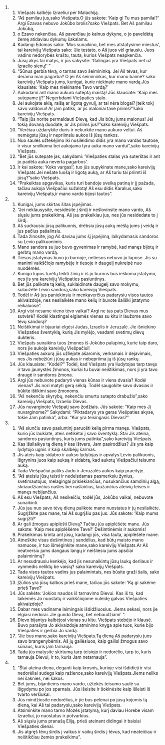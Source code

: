 <ol>
  <li>
    <ol>
      <li>Viešpats kalbėjo Izraeliui per Malachiją.</li>
      <li>“Aš pamilau jus,­sako Viešpats.­O jūs sakote: ‘Kaip gi Tu mus pamilai?’ Argi Ezavas nebuvo Jokūbo brolis?­sako Viešpats.­ Bet Aš pamilau Jokūbą,</li>
      <li>o Ezavo nekenčiau. Aš paverčiau jo kalnus dykyne, o jo paveldėtą žemę atidaviau dykumų šakalams.</li>
      <li>Kadangi Edomas sako: ‘Mus sunaikino, bet mes atstatysime miestus’, tai kareivijų Viešpats sako: ‘Jie testato, o Aš juos vėl griausiu. Juos vadins nedorybės kraštu, tauta, kurios Viešpats neapkenčia.</li>
      <li>Jūsų akys tai matys, ir jūs sakysite: ‘Galingas yra Viešpats net už Izraelio sienų!’ ”</li>
      <li>“Sūnus gerbia tėvą, o tarnas­ savo šeimininką. Jei Aš tėvas, kur derama man pagarba? O jei Aš šeimininkas, kur mano baimė?­ sako kareivijų Viešpats jums, kunigai, kurie niekinate mano vardą.­Jūs klausiate: ‘Kaip mes niekiname Tavo vardą?’</li>
      <li>Aukodami ant mano aukuro suteptą maistą! Jūs klausiate: ‘Kaip mes sutepame jį?’ Negerbdami Viešpaties stalo.</li>
      <li>Jei aukojate aklą, raišą ar ligotą gyvulį, ar tai nėra blogai? Įteik tokį savo valdovui! Ar jam patiks, ar jis maloniai tave priims?”­sako kareivijų Viešpats.</li>
      <li>“Taip jūs norite permaldauti Dievą, kad Jis būtų jums malonus! Jei tokią dovaną duodate, ar Jis priims jus?”­sako kareivijų Viešpats.</li>
      <li>“Verčiau uždarykite duris ir nekurkite mano aukuro veltui. Aš nemėgstu jūsų ir nepriimsiu aukos iš jūsų rankos.</li>
      <li>Nuo saulės užtekėjimo iki nusileidimo didis yra mano vardas tautose, ir visur smilkoma bei aukojama tyra auka mano vardui”,­sako kareivijų Viešpats.</li>
      <li>“Bet jūs sutepate jas, sakydami: ‘Viešpaties stalas yra suterštas ir ant jo padėta auka neverta pagarbos’.</li>
      <li>Ir kai sakote: ‘Koks vargas!’, tuo jūs supykinate mane,­sako kareivijų Viešpats.­Jei nešate luošą ir ligotą auką, ar Aš turiu tai priimti iš jūsų?”­sako Viešpats.</li>
      <li>“Prakeiktas apgavikas, kuris turi bandoje sveiką patiną ir jį pažada, tačiau aukoja Viešpačiui sužalotą! Aš esu didis Karalius,­sako kareivijų Viešpats,­ir mano vardo bijosi tautos”.</li>
    </ol>
  </li>
  <li>
    <ol>
      <li>Kunigai, jums skirtas šitas įspėjimas.</li>
      <li>“Jei neklausysite, nesidėsite į širdį ir nešlovinsite mano vardo, Aš siųsiu jums prakeikimą. Aš jau prakeikiau jus, nes jūs nesidedate to į širdį.</li>
      <li>Aš sudrausiu jūsų palikuonis, drėbsiu jūsų aukų mėšlą jums į veidą ir jus pačius pašalinsiu.</li>
      <li>Tada žinosite, jog Aš daviau jums šį įspėjimą, laikydamasis sandoros su Levio palikuonimis.</li>
      <li>Mano sandora su juo buvo gyvenimas ir ramybė, kad manęs bijotų ir gerbtų mano vardą.</li>
      <li>Tiesos įstatymas buvo jo burnoje, netiesos nebuvo jo lūpose. Jis su manimi vaikščiojo ramybėje ir tiesoje ir daugelį nukreipė nuo nuodėmės.</li>
      <li>Kunigo lūpos turėtų teikti žinių ir iš jo burnos bus ieškoma įstatymo, nes jis yra kareivijų Viešpaties pasiuntinys.</li>
      <li>Bet jūs palikote tą kelią, suklaidinote daugelį savo mokymu, sulaužėte Levio sandorą,­sako kareivijų Viešpats.­</li>
      <li>Todėl ir Aš jus paniekinsiu ir menkaverčius padarysiu visos tautos akivaizdoje, nes nesilaikėte mano kelių ir buvote šališki įstatymo reikaluose”.</li>
      <li>Argi visi nesame vieno tėvo vaikai? Argi ne tas pats Dievas mus sutvėrė? Kodėl klastingai elgiamės vienas su kitu ir laužome savo tėvų sandorą?</li>
      <li>Neištikimai ir bjauriai elgėsi Judas, Izraelis ir Jeruzalė. Jie išniekino Viešpaties šventyklą, kurią Jis mylėjo, vesdami svetimų dievų dukteris.</li>
      <li>Viešpats sunaikins tuos žmones iš Jokūbo palapinių, kurie taip daro, nors jie aukoja kareivijų Viešpačiui!</li>
      <li>Viešpaties aukurą jūs užliejote ašaromis, verksmais ir dejavimais, nes Jis nebežiūri į jūsų aukas ir nebepriima jų iš jūsų rankų.</li>
      <li>Jūs klausiate: “Kodėl?” Todėl, kad Viešpats yra liudytojas tarp tavęs ir tavo jaunystės žmonos, kuriai tu buvai neištikimas, nors ji yra tavo draugė ir sandoros žmona.</li>
      <li>Argi jūs nebuvote padaryti vienas kūnas ir viena dvasia? Kodėl vienas? Jis nori matyti gerą sėklą. Todėl saugokite savo dvasias ir būkite ištikimi savo žmonoms.</li>
      <li>“Aš nekenčiu skyrybų, nekenčiu smurtu sutepto drabužio”,­sako kareivijų Viešpats, Izraelio Dievas.</li>
      <li>Jūs nuvarginote Viešpatį savo žodžiais. Jūs sakote: “Kaip mes Jį nuvarginome?” Sakydami: “Piktadarys yra geras Viešpaties akyse, tokie Jam patinka”, arba: “Kur yra teisingasis Dievas?”</li>
    </ol>
  </li>
  <li>
    <ol>
      <li>“Aš siunčiu savo pasiuntinį paruošti kelią pirma manęs. Viešpats, kurio jūs laukiate, ateis netikėtai į savo šventyklą. Štai Jis ateina, sandoros pasiuntinys, kuris jums patinka”,­sako kareivijų Viešpats.</li>
      <li>Kas išsilaikys tą dieną ir kas ištvers, Jam pasirodžius? Jis yra kaip lydytojo ugnis ir kaip skalbėjų šarmas.</li>
      <li>Jis ateis kaip sidabro ir aukso lydytojas ir apvalys Levio palikuonis, išgrynins juos kaip auksą ir sidabrą, kad aukotų Viešpačiui teisumo auką.</li>
      <li>Tada Viešpačiui patiks Judo ir Jeruzalės aukos kaip praeityje.</li>
      <li>“Aš ateisiu jūsų teisti ir nedelsdamas pasmerksiu žynius, svetimautojus, melagingai prisiekiančius, nusukančius samdinių algą, skriaudžiančius našles bei našlaičius, laužančius ateivių teises ir manęs nebijančius.</li>
      <li>Aš esu Viešpats, Aš nesikeičiu, todėl jūs, Jokūbo vaikai, nebuvote sunaikinti.</li>
      <li>Jūs jau nuo savo tėvų dienų palikote mano nuostatus ir jų nesilaikėte. Sugrįžkite pas mane, tai Aš sugrįšiu pas jus. Jūs sakote: ‘Kaip mums sugrįžti?’</li>
      <li>Ar gali žmogus apiplėšti Dievą? Tačiau jūs apiplėšėte mane. Jūs sakote: ‘Kaip mes apiplėšėme Tave?’ Dešimtinėmis ir aukomis!</li>
      <li>Prakeikimas krinta ant jūsų, kadangi jūs, visa tauta, apiplėšėte mane.</li>
      <li>Atneškite visas dešimtines į sandėlius, kad būtų maisto mano namuose, ir tuo išmėginkite mane,­sako kareivijų Viešpats.­Ar Aš neatversiu jums dangaus langų ir neišliesiu jums apsčiai palaiminimų?</li>
      <li>Ar nesudrausiu kenkėjo, kad jis nesunaikintų jūsų laukų derliaus ir vynmedis neliktų be vaisių?­ sako kareivijų Viešpats.­</li>
      <li>Tada visos tautos vadins jus palaimintais, nes būsite graži šalis,­ sako kareivijų Viešpats.­</li>
      <li>Įžūlios yra jūsų kalbos prieš mane, tačiau jūs sakote: ‘Ką gi sakėme prieš Tave?’</li>
      <li>Jūs sakėte: ‘Jokios naudos iš tarnavimo Dievui. Kas iš to, kad laikėmės Jo nuostatų ir vaikščiojome nuleidę galvas Viešpaties akivaizdoje?</li>
      <li>Dabar mes vadiname laimingais išdidžiuosius. Jiems sekasi, nors jie elgiasi nedorai. Jie gundo Dievą, bet nebaudžiami’ ”.</li>
      <li>Dievo bijantys kalbėjosi vienas su kitu. Viešpats stebėjo ir klausė. Buvo parašyta Jo akivaizdoje atminimo knyga apie tuos, kurie bijo Viešpaties ir gerbia Jo vardą.</li>
      <li>“Jie bus mano,­sako kareivijų Viešpats.­Tą dieną Aš padarysiu juos savo brangenybėmis. Aš jų gailėsiuos, kaip gailisi žmogus savo sūnaus, kuris jam tarnauja.</li>
      <li>Tada jūs matysite skirtumą tarp teisiojo ir nedorėlio, tarp to, kuris tarnauja Dievui, ir to, kuris Jam netarnauja”.</li>
    </ol>
  </li>
  <li>
    <ol>
      <li>“Štai ateina diena, deganti kaip krosnis, kurioje visi išdidieji ir visi nedorėliai sudegs kaip ražienos,­sako kareivijų Viešpats.­Jiems neliks nei šaknies, nei šakos.</li>
      <li>Bet jums, bijantiems mano vardo, užtekės teisumo saulė su išgydymu po jos sparnais. Jūs išeisite ir šokinėsite kaip išleisti iš tvarto veršiukai.</li>
      <li>Jūs mindžiosite nedorėlius, ir jie bus pelenai po jūsų kojomis tą dieną, kai Aš tai padarysiu,­sako kareivijų Viešpats.­</li>
      <li>Atsiminkite mano tarno Mozės įstatymą, kurį daviau Horebe visam Izraeliui, jo nuostatus ir potvarkius.</li>
      <li>Aš siųsiu jums pranašą Eliją, prieš ateinant didingai ir baisiai Viešpaties dienai.</li>
      <li>Jis atgręš tėvų širdis į vaikus ir vaikų širdis į tėvus, kad neateičiau ir neištikčiau žemės prakeikimu”.</li>
    </ol>
  </li>
</ol>